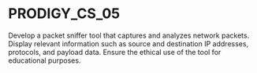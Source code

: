 # PRODIGY_CS_05
Develop a packet sniffer tool that captures and analyzes network packets. Display relevant information such as source and destination IP addresses, protocols, and payload data. Ensure the ethical use of the tool for educational purposes.
